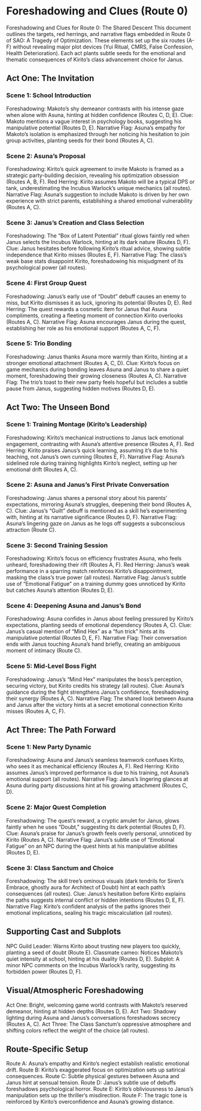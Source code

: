# Foreshadowing and Clues (Route 0)

Foreshadowing and Clues for Route 0: The Shared Descent
This document outlines the targets, red herrings, and narrative flags embedded in Route 0 of SAO: A Tragedy of Optimization. These elements set up the six routes (A-F) without revealing major plot devices (Yui Ritual, CMRS, False Confession, Health Deterioration). Each act plants subtle seeds for the emotional and thematic consequences of Kirito’s class advancement choice for Janus.

## Act One: The Invitation

### Scene 1: School Introduction
Foreshadowing: Makoto’s shy demeanor contrasts with his intense gaze when alone with Asuna, hinting at hidden confidence (Routes C, D, E).
Clue: Makoto mentions a vague interest in psychology books, suggesting his manipulative potential (Routes D, E).
Narrative Flag: Asuna’s empathy for Makoto’s isolation is emphasized through her noticing his hesitation to join group activities, planting seeds for their bond (Routes A, C).

### Scene 2: Asuna’s Proposal
Foreshadowing: Kirito’s quick agreement to invite Makoto is framed as a strategic party-building decision, revealing his optimization obsession (Routes A, B, F).
Red Herring: Kirito assumes Makoto will be a typical DPS or tank, underestimating the Incubus Warlock’s unique mechanics (all routes).
Narrative Flag: Asuna’s suggestion to include Makoto is driven by her own experience with strict parents, establishing a shared emotional vulnerability (Routes A, C).

### Scene 3: Janus’s Creation and Class Selection
Foreshadowing: The “Box of Latent Potential” ritual glows faintly red when Janus selects the Incubus Warlock, hinting at its dark nature (Routes D, F).
Clue: Janus hesitates before following Kirito’s ritual advice, showing subtle independence that Kirito misses (Routes E, F).
Narrative Flag: The class’s weak base stats disappoint Kirito, foreshadowing his misjudgment of its psychological power (all routes).

### Scene 4: First Group Quest
Foreshadowing: Janus’s early use of “Doubt” debuff causes an enemy to miss, but Kirito dismisses it as luck, ignoring its potential (Routes D, E).
Red Herring: The quest rewards a cosmetic item for Janus that Asuna compliments, creating a fleeting moment of connection Kirito overlooks (Routes A, C).
Narrative Flag: Asuna encourages Janus during the quest, establishing her role as his emotional support (Routes A, C, F).

### Scene 5: Trio Bonding
Foreshadowing: Janus thanks Asuna more warmly than Kirito, hinting at a stronger emotional attachment (Routes A, C, D).
Clue: Kirito’s focus on game mechanics during bonding leaves Asuna and Janus to share a quiet moment, foreshadowing their growing closeness (Routes A, C).
Narrative Flag: The trio’s toast to their new party feels hopeful but includes a subtle pause from Janus, suggesting hidden motives (Routes D, E).

## Act Two: The Unseen Bond

### Scene 1: Training Montage (Kirito’s Leadership)
Foreshadowing: Kirito’s mechanical instructions to Janus lack emotional engagement, contrasting with Asuna’s attentive presence (Routes A, F).
Red Herring: Kirito praises Janus’s quick learning, assuming it’s due to his teaching, not Janus’s own cunning (Routes E, F).
Narrative Flag: Asuna’s sidelined role during training highlights Kirito’s neglect, setting up her emotional drift (Routes A, C).

### Scene 2: Asuna and Janus’s First Private Conversation
Foreshadowing: Janus shares a personal story about his parents’ expectations, mirroring Asuna’s struggles, deepening their bond (Routes A, C).
Clue: Janus’s “Guilt” debuff is mentioned as a skill he’s experimenting with, hinting at its narrative significance (Routes D, F).
Narrative Flag: Asuna’s lingering gaze on Janus as he logs off suggests a subconscious attraction (Route C).

### Scene 3: Second Training Session
Foreshadowing: Kirito’s focus on efficiency frustrates Asuna, who feels unheard, foreshadowing their rift (Routes A, F).
Red Herring: Janus’s weak performance in a sparring match reinforces Kirito’s disappointment, masking the class’s true power (all routes).
Narrative Flag: Janus’s subtle use of “Emotional Fatigue” on a training dummy goes unnoticed by Kirito but catches Asuna’s attention (Routes D, E).

### Scene 4: Deepening Asuna and Janus’s Bond
Foreshadowing: Asuna confides in Janus about feeling pressured by Kirito’s expectations, planting seeds of emotional dependency (Routes A, C).
Clue: Janus’s casual mention of “Mind Hex” as a “fun trick” hints at its manipulative potential (Routes D, E, F).
Narrative Flag: Their conversation ends with Janus touching Asuna’s hand briefly, creating an ambiguous moment of intimacy (Route C).

### Scene 5: Mid-Level Boss Fight
Foreshadowing: Janus’s “Mind Hex” manipulates the boss’s perception, securing victory, but Kirito credits his strategy (all routes).
Clue: Asuna’s guidance during the fight strengthens Janus’s confidence, foreshadowing their synergy (Routes A, C).
Narrative Flag: The shared look between Asuna and Janus after the victory hints at a secret emotional connection Kirito misses (Routes A, C, F).

## Act Three: The Path Forward

### Scene 1: New Party Dynamic
Foreshadowing: Asuna and Janus’s seamless teamwork confuses Kirito, who sees it as mechanical efficiency (Routes A, F).
Red Herring: Kirito assumes Janus’s improved performance is due to his training, not Asuna’s emotional support (all routes).
Narrative Flag: Janus’s lingering glances at Asuna during party discussions hint at his growing attachment (Routes C, D).

### Scene 2: Major Quest Completion
Foreshadowing: The quest’s reward, a cryptic amulet for Janus, glows faintly when he uses “Doubt,” suggesting its dark potential (Routes D, F).
Clue: Asuna’s praise for Janus’s growth feels overly personal, unnoticed by Kirito (Routes A, C).
Narrative Flag: Janus’s subtle use of “Emotional Fatigue” on an NPC during the quest hints at his manipulative abilities (Routes D, E).

### Scene 3: Class Sanctum and Choice
Foreshadowing: The skill tree’s ominous visuals (dark tendrils for Siren’s Embrace, ghostly aura for Architect of Doubt) hint at each path’s consequences (all routes).
Clue: Janus’s hesitation before Kirito explains the paths suggests internal conflict or hidden intentions (Routes D, E, F).
Narrative Flag: Kirito’s confident analysis of the paths ignores their emotional implications, sealing his tragic miscalculation (all routes).

## Supporting Cast and Subplots

NPC Guild Leader: Warns Kirito about trusting new players too quickly, planting a seed of doubt (Route E).
Classmate cameo: Notices Makoto’s quiet intensity at school, hinting at his duality (Routes D, E).
Subplot: A minor NPC comments on the Incubus Warlock’s rarity, suggesting its forbidden power (Routes D, F).

## Visual/Atmospheric Foreshadowing

Act One: Bright, welcoming game world contrasts with Makoto’s reserved demeanor, hinting at hidden depths (Routes D, E).
Act Two: Shadowy lighting during Asuna and Janus’s conversations foreshadows secrecy (Routes A, C).
Act Three: The Class Sanctum’s oppressive atmosphere and shifting colors reflect the weight of the choice (all routes).

## Route-Specific Setup

Route A: Asuna’s empathy and Kirito’s neglect establish realistic emotional drift.
Route B: Kirito’s exaggerated focus on optimization sets up satirical consequences.
Route C: Subtle physical gestures between Asuna and Janus hint at sensual tension.
Route D: Janus’s subtle use of debuffs foreshadows psychological horror.
Route E: Kirito’s obliviousness to Janus’s manipulation sets up the thriller’s misdirection.
Route F: The tragic tone is reinforced by Kirito’s overconfidence and Asuna’s growing distance.
